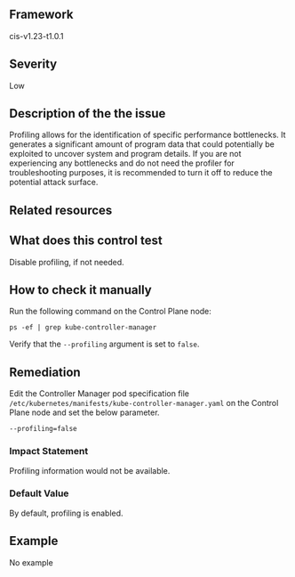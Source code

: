 ## Framework
cis-v1.23-t1.0.1
 
## Severity
Low

## Description of the the issue
Profiling allows for the identification of specific performance bottlenecks. It generates a significant amount of program data that could potentially be exploited to uncover system and program details. If you are not experiencing any bottlenecks and do not need the profiler for troubleshooting purposes, it is recommended to turn it off to reduce the potential attack surface.
 
## Related resources

## What does this control test
Disable profiling, if not needed.
 
## How to check it manually
Run the following command on the Control Plane node:

 
```
ps -ef | grep kube-controller-manager

```
 Verify that the `--profiling` argument is set to `false`.
## Remediation
Edit the Controller Manager pod specification file `/etc/kubernetes/manifests/kube-controller-manager.yaml` on the Control Plane node and set the below parameter.

 
```
--profiling=false

```
 
### Impact Statement
Profiling information would not be available.
### Default Value
By default, profiling is enabled.
## Example
No example
